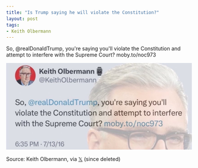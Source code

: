 ```yaml
---
title: "Is Trump saying he will violate the Constitution?"
layout: post
tags:
- Keith Olbermann
---
```


So, @realDonaldTrump, you're saying you'll violate the Constitution and attempt to interfere with the Supreme Court? moby.to/noc973

![Keith Olbermann](/assets/2016-07-13-keith-olbermann.jpg "You'll violate the Constitution and attempt to interfere with the Supreme Court?")

Source: Keith Olbermann, via [𝕏](https://x.com) (since deleted)
